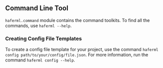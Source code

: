 ## Command Line Tool

`haferml.command` module contains the command toolkits. To find all the commands, use `haferml --help`.

### Creating Config File Templates

To create a config file template for your project, use the command `haferml config path/to/your/config/file.json`. For more information, run the command `haferml config --help`.
